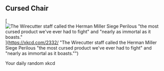 ## Cursed Chair
[![The Wirecutter staff called the Herman Miller Siege Perilous "the most cursed product we've ever had to fight" and "nearly as immortal as it boasts."](https://imgs.xkcd.com/comics/cursed_chair.png)](https://xkcd.com/2332/ "The Wirecutter staff called the Herman Miller Siege Perilous "the most cursed product we've ever had to fight" and "nearly as immortal as it boasts."")

Your daily random xkcd
